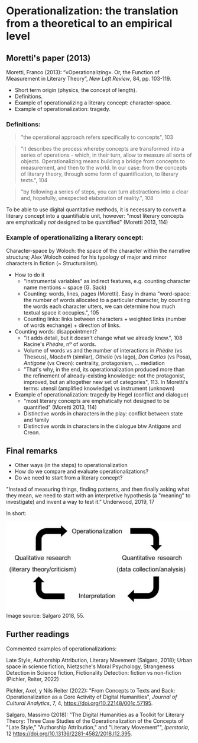 # Operationalization: the translation from a theoretical to an empirical level

## Moretti's paper (2013)

Moretti, Franco (2013): “«Operationalizing». Or, the Function of Measurement in Literary Theory”, _New Left Review_, 84, pp. 103-119.


- Short term origin (physics, the concept of length).
- Definitions.
- Example of operationalizing a literary concept: character-space. 
- Example of operationalization: tragedy.

### Definitions:

> "the operational approach refers specifically to concepts", 103 

> "it describes the process whereby concepts are transformed into a series of operations - which, in their turn, allow to measure all sorts of objects. Operationalizing means building a bridge from concepts to measurement, and then to the world. In our case: from the concepts of literary theory, through some form of quantification, to literary texts.", 104 

> "by following a series of steps, you can turn abstractions into a clear and, hopefully, unexpected elaboration of reality.", 108

To be able to use digital quantitative methods, it is necessary to convert a literary concept into a quantifiable unit,  however: "most literary concepts are emphatically _not_ designed to be quantified" (Moretti 2013, 114)

### Example of operationalizing a literary concept: 

Character-space by Woloch: the space of the character within the narrative structure;  Alex Woloch coined for his typology of major and minor characters in fiction (~ Structuralism).

- How to do it
    - "instrumental variables" as indirect features, e.g. counting character name mentions ~ space (G. Sack)
    - Counting: words, lines, pages (Moretti). Easy in drama "word-space: the number of words allocated to a particular character, by counting the words each character utters, we can determine how much textual space it occupies.", 105
    - Counting links: links between characters + weighted links (number of words exchange) + direction of links.
- Counting words: disappointment? 
    - "It adds detail, but it doesn't change what we already knew.", 108  Racine's *Phèdre*, nº of  words.
    - Volume of words vs and the number of interactions in *Phèdre* (vs Theseus), *Macbeth* (similar), *Othello* (vs Iago), *Don Carlos* (vs Posa), *Antigone* (vs Creon): centrality, protagonism, ... mediation
    - "That's why, in the end, its operationalization produced more than the refinement of already-existing knowledge: not the protagonist, improved, but an altogether new set of categories", 113. In Moretti's terms: utensil (amplified knowledge) vs instrument (unknown)	
- Example of operationalization: tragedy by Hegel (conflict and dialogue)
    - "most literary concepts are emphatically not designed to be quantified" (Moretti 2013, 114)
    - Distinctive words in characters in the play: conflict between state and family
    - Distinctive words in characters in the dialogue btw Antigone and Creon.

## Final remarks

- Other ways (in the steps) to operationalization
- How do we compare and evaluate operationalizations?
- Do we need to start from a literary concept?

"Instead of measuring things, finding patterns, and then finally asking what they mean, we need to start with an interpretive hypothesis (a "meaning" to investigate) and invent a way to test it." Underwood, 2019, 17

In short:

![](imagenes/Salgaro_2018p55.png)
Image source: Salgaro 2018, 55.

## Further readings 

Commented examples of operationalizations:

Late Style, Authorship Attribution, Literary Movement (Salgaro, 2018); Urban space in science fiction,  Nietzsche's Moral Psychology, Strangeness Detection in Science fiction, Fictionality Detection: fiction vs non-fiction (Pichler, Reiter, 2022) 

Pichler, Axel, y Nils Reiter (2022): "From Concepts to Texts and Back: Operationalization as a Core Activity of Digital Humanities", *Journal of Cultural Analytics*, 7, 4, <https://doi.org/10.22148/001c.57195>.

Salgaro, Massimo (2018): "The Digital Humanities as a Toolkit for Literary Theory: Three Case Studies of the Operationalization of the Concepts of "Late Style," "Authorship Attribution," and "Literary Movement"", *Iperstoria*, 12 <https://doi.org/10.13136/2281-4582/2018.I12.395>.